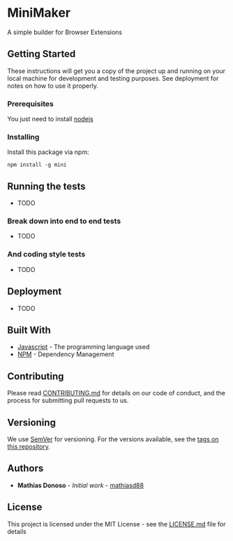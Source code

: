 # MiniMaker

A simple builder for Browser Extensions

## Getting Started

These instructions will get you a copy of the project up and running on your local machine for development and testing purposes. See deployment for notes on how to use it properly.

### Prerequisites

You just need to install [nodejs](https://nodejs.org)

### Installing

Install this package via npm:

```
npm install -g mini
```

## Running the tests

* TODO

### Break down into end to end tests

* TODO

### And coding style tests

* TODO

## Deployment

* TODO

## Built With

* [Javascript](https://developer.mozilla.org/bm/docs/Web/JavaScript) - The programming language used
* [NPM](https://www.npmjs.com/) - Dependency Management

## Contributing

Please read [CONTRIBUTING.md](LICENSE.md) for details on our code of conduct, and the process for submitting pull requests to us.

## Versioning

We use [SemVer](http://semver.org/) for versioning. For the versions available, see the [tags on this repository](https://github.com/mathiasd88/minimaker/tags).

## Authors

* **Mathías Donoso** - *Initial work* - [mathiasd88](https://github.com/mathiasd88)

## License

This project is licensed under the MIT License - see the [LICENSE.md](LICENSE.md) file for details
